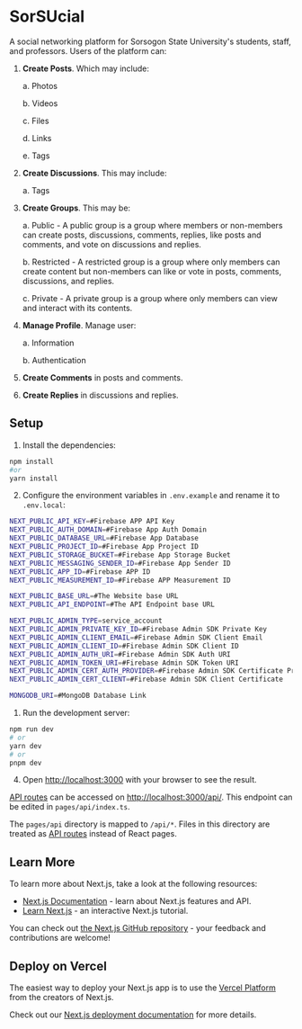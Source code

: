 # SorSUcial

A social networking platform for Sorsogon State University's students, staff, and professors. Users of the platform can:

1. **Create Posts**. Which may include:

   a. Photos

   b. Videos

   c. Files

   d. Links

   e. Tags

2. **Create Discussions**. This may include:

   a. Tags

3. **Create Groups**. This may be:

   a. Public - A public group is a group where members or non-members can create posts, discussions, comments, replies, like posts and comments, and vote on discussions and replies.

   b. Restricted - A restricted group is a group where only members can create content but non-members can like or vote in posts, comments, discussions, and replies.

   c. Private - A private group is a group where only members can view and interact with its contents.

4. **Manage Profile**. Manage user:

   a. Information

   b. Authentication

5. **Create Comments** in posts and comments.
6. **Create Replies** in discussions and replies.

## Setup

1. Install the dependencies:

```bash
npm install
#or
yarn install
```

2. Configure the environment variables in `.env.example` and rename it to `.env.local`:

```bash
NEXT_PUBLIC_API_KEY=#Firebase APP API Key
NEXT_PUBLIC_AUTH_DOMAIN=#Firebase App Auth Domain
NEXT_PUBLIC_DATABASE_URL=#Firebase App Database
NEXT_PUBLIC_PROJECT_ID=#Firebase App Project ID
NEXT_PUBLIC_STORAGE_BUCKET=#Firebase App Storage Bucket
NEXT_PUBLIC_MESSAGING_SENDER_ID=#Firebase App Sender ID
NEXT_PUBLIC_APP_ID=#Firebase APP ID
NEXT_PUBLIC_MEASUREMENT_ID=#Firebase APP Measurement ID

NEXT_PUBLIC_BASE_URL=#The Website base URL
NEXT_PUBLIC_API_ENDPOINT=#The API Endpoint base URL

NEXT_PUBLIC_ADMIN_TYPE=service_account
NEXT_PUBLIC_ADMIN_PRIVATE_KEY_ID=#Firebase Admin SDK Private Key
NEXT_PUBLIC_ADMIN_CLIENT_EMAIL=#Firebase Admin SDK Client Email
NEXT_PUBLIC_ADMIN_CLIENT_ID=#Firebase Admin SDK Client ID
NEXT_PUBLIC_ADMIN_AUTH_URI=#Firebase Admin SDK Auth URI
NEXT_PUBLIC_ADMIN_TOKEN_URI=#Firebase Admin SDK Token URI
NEXT_PUBLIC_ADMIN_CERT_AUTH_PROVIDER=#Firebase Admin SDK Certificate Provider
NEXT_PUBLIC_ADMIN_CERT_CLIENT=#Firebase Admin SDK Client Certificate

MONGODB_URI=#MongoDB Database Link

```

1. Run the development server:

```bash
npm run dev
# or
yarn dev
# or
pnpm dev
```

4. Open [http://localhost:3000](http://localhost:3000) with your browser to see the result.

[API routes](https://nextjs.org/docs/api-routes/introduction) can be accessed on [http://localhost:3000/api/](http://localhost:3000/api/). This endpoint can be edited in `pages/api/index.ts`.

The `pages/api` directory is mapped to `/api/*`. Files in this directory are treated as [API routes](https://nextjs.org/docs/api-routes/introduction) instead of React pages.

## Learn More

To learn more about Next.js, take a look at the following resources:

- [Next.js Documentation](https://nextjs.org/docs) - learn about Next.js features and API.
- [Learn Next.js](https://nextjs.org/learn) - an interactive Next.js tutorial.

You can check out [the Next.js GitHub repository](https://github.com/vercel/next.js/) - your feedback and contributions are welcome!

## Deploy on Vercel

The easiest way to deploy your Next.js app is to use the [Vercel Platform](https://vercel.com/new?utm_medium=default-template&filter=next.js&utm_source=create-next-app&utm_campaign=create-next-app-readme) from the creators of Next.js.

Check out our [Next.js deployment documentation](https://nextjs.org/docs/deployment) for more details.
